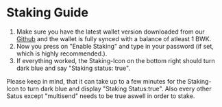 # Staking Guide

1. Make sure you have the latest wallet version downloaded from our [Github](https://github.com/bulwark-crypto/Bulwark/releases) and the wallet is fully synced with a balance of atleast 1 BWK.
2. Now you press on "Enable Staking" and type in your password (if set, which is highly recommended.).
3. If everything worked, the Staking-Icon on the bottom right should turn dark blue and say "Staking status: true".

Please keep in mind, that it can take up to a few minutes for the Staking-Icon to turn dark blue and display "Staking Status:true".
Also every other Satus except "multisend" needs to be true aswell in order to stake.

